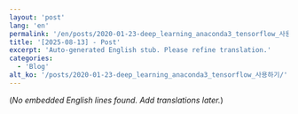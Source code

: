 ```yaml
---
layout: 'post'
lang: 'en'
permalink: '/en/posts/2020-01-23-deep_learning_anaconda3_tensorflow_사용하기/'
title: '[2025-08-13] - Post'
excerpt: 'Auto-generated English stub. Please refine translation.'
categories:
  - 'Blog'
alt_ko: '/posts/2020-01-23-deep_learning_anaconda3_tensorflow_사용하기/'
---
```


(*No embedded English lines found. Add translations later.*)
